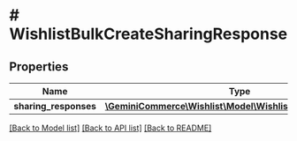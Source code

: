 # # WishlistBulkCreateSharingResponse


## Properties


Name | Type | Description | Notes
------------ | ------------- | ------------- | -------------
**sharing_responses**| [**\GeminiCommerce\Wishlist\Model\WishlistSharingResponse[]**](WishlistSharingResponse.md) |   | [optional]


[[Back to Model list]](../../README.md#models) [[Back to API list]](../../README.md#endpoints) [[Back to README]](../../README.md)
